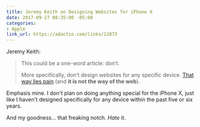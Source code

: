 ```yaml
---
title: Jeremy Keith on Designing Websites for iPhone X
date: 2017-09-27 08:35:00 -05:00
categories:
- Apple
link_url: https://adactio.com/links/12873
---
```


Jeremy Keith:

> This could be a one-word article: don’t.
>
> More specifically, don’t design websites for any specific device. [That way lies pain](https://twitter.com/dietrich/status/908619755254308865) (and **it is not the way of the web**).

Emphasis mine. I don't plan on doing anything special for the iPhone X, just like I haven't designed specifically for any device within the past five or six years.

And my goodness… that freaking notch. *Hate* it.
